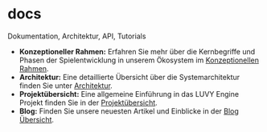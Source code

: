 # docs

Dokumentation, Architektur, API, Tutorials

- **Konzeptioneller Rahmen:** Erfahren Sie mehr über die Kernbegriffe und Phasen der Spielentwicklung in unserem Ökosystem im [Konzeptionellen Rahmen](./architecture/conceptual_framework.md).
- **Architektur:** Eine detaillierte Übersicht über die Systemarchitektur finden Sie unter [Architektur](./ARCHITECTURE.md).
- **Projektübersicht:** Eine allgemeine Einführung in das LUVY Engine Projekt finden Sie in der [Projektübersicht](./PROJECT_OVERVIEW.md).
- **Blog:** Finden Sie unsere neuesten Artikel und Einblicke in der [Blog Übersicht](./blog_overview.md).
